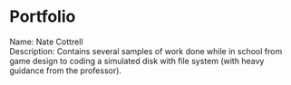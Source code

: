 # Portfolio

Name: Nate Cottrell<br>
Description: Contains several samples of work done while in school from game design to coding a simulated disk with file system (with heavy guidance from the professor).
